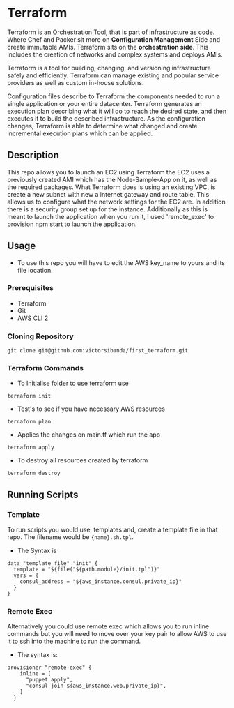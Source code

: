 # Terraform

Terraform is an Orchestration Tool, that is part of infrastructure as code.
Where Chef and Packer sit more on **Configuration Management** Side and create immutable AMIs. Terraform sits on the **orchestration side**. This includes the creation of networks and complex systems and deploys AMIs.

Terraform is a tool for building, changing, and versioning infrastructure safely and efficiently. Terraform can manage existing and popular service providers as well as custom in-house solutions.


Configuration files describe to Terraform the components needed to run a single application or your entire datacenter. Terraform generates an execution plan describing what it will do to reach the desired state, and then executes it to build the described infrastructure. As the configuration changes, Terraform is able to determine what changed and create incremental execution plans which can be applied.

## Description

This repo allows you to launch an EC2 using Terraform the EC2 uses a previously created AMI which has the Node-Sample-App on it, as well as the required packages. What Terraform does is using an existing VPC, is create a new subnet with new a internet gateway and route table. This allows us to configure what the network settings for the EC2 are. In addition there is a security group set up for the instance. Additionally as this is meant to launch the application when you run it, I used 'remote_exec' to provision npm start to launch the application.


## Usage

- To use this repo you will have to edit the AWS key_name to yours and its file location.

### Prerequisites

- Terraform
- Git
- AWS CLI 2

### Cloning Repository

```
git clone git@github.com:victorsibanda/first_terraform.git
```

### Terraform Commands

- To Initialise folder to use terraform use
```
terraform init
```

- Test's to see if you have necessary AWS resources
```
terraform plan
```

- Applies the changes on main.tf which run the app
```
terraform apply
```

- To destroy all resources created by terraform
```
terraform destroy
```

## Running Scripts

### Template

To run scripts you would use, templates and, create a template file in that repo. The filename would be `{name}.sh.tpl`.

- The Syntax is
```
data "template_file" "init" {
  template = "${file("${path.module}/init.tpl")}"
  vars = {
    consul_address = "${aws_instance.consul.private_ip}"
  }
}
```

### Remote Exec

Alternatively you could use remote exec which allows you to run inline commands but you will need to move over your key pair to allow AWS to use it to ssh into the machine to run the command.

- The syntax is:
```
provisioner "remote-exec" {
    inline = [
      "puppet apply",
      "consul join ${aws_instance.web.private_ip}",
    ]
  }

```
